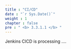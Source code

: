 ```yaml
---
title : "CI/CD"
date : "`r Sys.Date()`"
weight : 1
chapter : false
pre : " <b> 3.3.1.1 </b> "
---
```


Jenkins CICD is processing ....